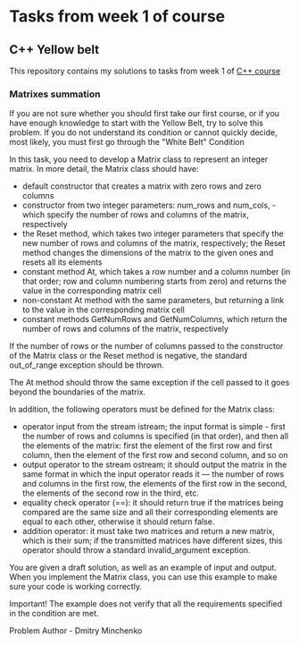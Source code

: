 # Tasks from week 1 of course

## C++ Yellow belt

This repository contains my solutions to tasks from week 1 of [C++ course](https://www.coursera.org/learn/c-plus-plus-yellow/home/welcome)

### Matrixes summation

If you are not sure whether you should first take our first course, or if you have enough knowledge to start with the Yellow Belt, try to solve this problem. If you do not understand its condition or cannot quickly decide, most likely, you must first go through the "White Belt"
Condition

In this task, you need to develop a Matrix class to represent an integer matrix. In more detail, the Matrix class should have:

+ default constructor that creates a matrix with zero rows and zero columns
+ constructor from two integer parameters: num_rows and num_cols, - which specify the number of rows and columns of the matrix, respectively
+ the Reset method, which takes two integer parameters that specify the new number of rows and columns of the matrix, respectively; the Reset method changes the dimensions of the matrix to the given ones and resets all its elements
+ constant method At, which takes a row number and a column number (in that order; row and column numbering starts from zero) and returns the value in the corresponding matrix cell
+ non-constant At method with the same parameters, but returning a link to the value in the corresponding matrix cell
+ constant methods GetNumRows and GetNumColumns, which return the number of rows and columns of the matrix, respectively

If the number of rows or the number of columns passed to the constructor of the Matrix class or the Reset method is negative, the standard out_of_range exception should be thrown.

The At method should throw the same exception if the cell passed to it goes beyond the boundaries of the matrix.

In addition, the following operators must be defined for the Matrix class:

+ operator input from the stream istream; the input format is simple - first the number of rows and columns is specified (in that order), and then all the elements of the matrix: first the element of the first row and first column, then the element of the first row and second column, and so on
+ output operator to the stream ostream; it should output the matrix in the same format in which the input operator reads it — the number of rows and columns in the first row, the elements of the first row in the second, the elements of the second row in the third, etc.
+ equality check operator (==): it should return true if the matrices being compared are the same size and all their corresponding elements are equal to each other, otherwise it should return false.
+ addition operator: it must take two matrices and return a new matrix, which is their sum; if the transmitted matrices have different sizes, this operator should throw a standard invalid_argument exception.

You are given a draft solution, as well as an example of input and output. When you implement the Matrix class, you can use this example to make sure your code is working correctly.

Important! The example does not verify that all the requirements specified in the condition are met.

Problem Author - Dmitry Minchenko
